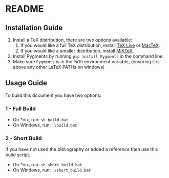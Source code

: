 # README

## Installation Guide

1. Install a TeX distribution, there are two options available:
    1. If you would like a full TeX distribution, install [TeX Live](https://www.tug.org/texlive/) or [MacTeX](https://www.tug.org/mactex/).
    2. If you would like a smaller distribution, install [MiKTeX](https://miktex.org/).
2. Install Pygments by running `pip install Pygments` in the command line.
3. Make sure `Pygments` is in the `PATH` environment variable, (ensuring it is above any other LaTeX PATHs on windows)

## Usage Guide

To build this document you have two options:

### 1 - Full Build

- On \*nix, run: `sh build.bat`
- On Windows, run: `.\build.bat`

### 2 - Short Build

If you have not used the bibliography or added a reference then use this build script.

- On \*nix, run: `sh short_build.bat`
- On Windows, run: `.\short_build.bat`
